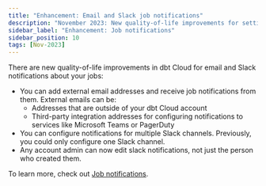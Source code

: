 ```yaml
---
title: "Enhancement: Email and Slack job notifications"
description: "November 2023: New quality-of-life improvements for setting up and administering email and Slack job notifications"
sidebar_label: "Enhancement: Job notifications"
sidebar_position: 10
tags: [Nov-2023]
---
```


There are new quality-of-life improvements in dbt Cloud for email and Slack notifications about your jobs: 

- You can add external email addresses and receive job notifications from them. External emails can be:
    - Addresses that are outside of your dbt Cloud account
    - Third-party integration addresses for configuring notifications to services like Microsoft Teams or PagerDuty 
- You can configure notifications for multiple Slack channels. Previously, you could only configure one Slack channel. 
- Any account admin can now edit slack notifications, not just the person who created them. 

To learn more, check out [Job notifications](/docs/deploy/job-notifications).